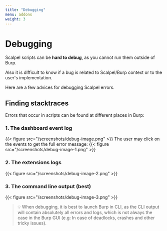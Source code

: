 ```yaml
---
title: "Debugging"
menu: addons
weight: 3
---
```


# Debugging

Scalpel scripts can be **hard to debug**, as you cannot run them outside of Burp.

Also it is difficult to know if a bug is related to Scalpel/Burp context or to the user's implementation.

Here are a few advices for debugging Scalpel errors.

## Finding stacktraces

Errors that occur in scripts can be found at different places in Burp:

### 1. The dashboard event log

{{< figure src="/screenshots/debug-image.png" >}}
The user may click on the events to get the full error message:
{{< figure src="/screenshots/debug-image-1.png" >}}

### 2. The extensions logs

{{< figure src="/screenshots/debug-image-2.png" >}}

### 3. The command line output **(best)**

{{< figure src="/screenshots/debug-image-3.png" >}}

> 💡 When debugging, it is best to launch Burp in CLI, as the CLI output will contain absolutely all errors and logs, which is not always the case in the Burp GUI (e.g: In case of deadlocks, crashes and other tricky issues).

